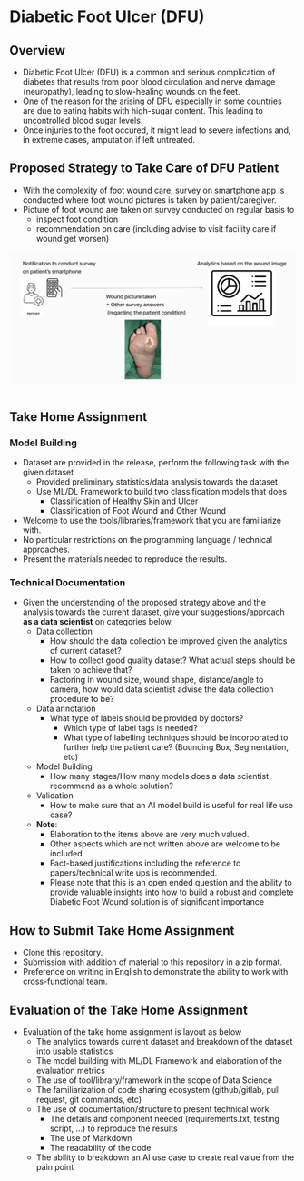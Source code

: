 # Diabetic Foot Ulcer (DFU)

## Overview

- Diabetic Foot Ulcer (DFU) is a common and serious complication of diabetes that results from poor blood circulation and nerve damage (neuropathy), leading to slow-healing wounds on the feet. 
- One of the reason for the arising of DFU especially in some countries are due to eating habits with high-sugar content. This leading to uncontrolled blood sugar levels. 
- Once injuries to the foot occured, it might lead to severe infections and, in extreme cases, amputation if left untreated.


## Proposed Strategy to Take Care of DFU Patient

- With the complexity of foot wound care, survey on smartphone app is conducted where foot wound pictures is taken by patient/caregiver. 
- Picture of foot wound are taken on survey conducted on regular basis to 
    - inspect foot condition
    - recommendation on care (including advise to visit facility care if wound get worsen)

<img src = "metadata/workflow.png">



## Take Home Assignment

### Model Building
-  Dataset are provided in the release, perform the following task with the given dataset
    - Provided preliminary statistics/data analysis towards the dataset
    - Use ML/DL Framework to build two classification models that does
        - Classification of Healthy Skin and Ulcer
        - Classification of Foot Wound and Other Wound
- Welcome to use the tools/libraries/framework that you are familiarize with. 
- No particular restrictions on the programming language / technical approaches. 
- Present the materials needed to reproduce the results.

### Technical Documentation

- Given the understanding of the proposed strategy above and the analysis towards the current dataset, give your suggestions/approach **as a data scientist** on categories below. 
    - Data collection
        - How should the data collection be improved given the analytics of current dataset?
        - How to collect good quality dataset? What actual steps should be taken to achieve that? 
        - Factoring in wound size, wound shape, distance/angle to camera, how would data scientist advise the data collection procedure to be?
    - Data annotation
        - What type of labels should be provided by doctors?
            - Which type of label tags is needed?
            - What type of labelling techniques should be incorporated to further help the patient care? (Bounding Box, Segmentation, etc)
    - Model Building
        - How many stages/How many models does a data scientist recommend as a whole solution?
    - Validation
        - How to make sure that an AI model build is useful for real life use case?  
    - __Note__: 
        - Elaboration to the items above are very much valued. 
        - Other aspects which are not written above are welcome to be included. 
        - Fact-based justifications including the reference to papers/technical write ups is recommended.
        - Please note that this is an open ended question and the ability to provide valuable insights into how to build a robust and complete Diabetic Foot Wound solution is of significant importance

## How to Submit Take Home Assignment

- Clone this repository.
- Submission with addition of material to this repository in a zip format.
- Preference on writing in English to demonstrate the ability to work with cross-functional team.  


## Evaluation of the Take Home Assignment

- Evaluation of the take home assignment is layout as below
    - The analytics towards current dataset and breakdown of the dataset into usable statistics 
    - The model building with ML/DL Framework and elaboration of the evaluation metrics 
    - The use of tool/library/framework in the scope of Data Science
    - The familiarization of code sharing ecosystem (github/gitlab, pull request, git commands, etc)
    - The use of documentation/structure to present technical work
        - The details and component needed (requirements.txt, testing script, ...) to reproduce the results 
        - The use of Markdown
        - The readability of the code
    - The ability to breakdown an AI use case to create real value from the pain point